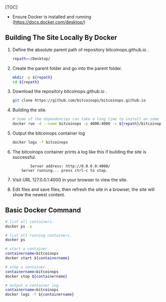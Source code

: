 [TOC]

- Ensure Docker is installed and running (https://docs.docker.com/desktop/)

## Building The Site Locally By Docker

1. Define the absolute parent path of repository bitcoinops.github.io .
    ```bash
    repath=~/Desktop/
    ```

2. Create the parent folder and go into the parent folder.
    ```bash
    mkdir -p ${repath}
    cd ${repath}
    ```

3. Download the repository bitcoinops.github.io .
    ```bash
    git clone https://github.com/bitcoinops/bitcoinops.github.io
    ```

4. Building the site.
    ```bash
    # Some of the dependencies can take a long time to install on some systems, so be patient.
    docker run -d --name bitcoinops -p 4000:4000 -v ${repath}/bitcoinops.github.io:/root/bitcoinops.github.io -w /root/bitcoinops.github.io ruby:2.6.4-stretch /bin/bash -c "bundle install && make preview"
    ```

5. Output the bitcoinops container log
    ```bash
    docker logs -f bitcoinops
    ```

6. The bitcoinops container prints a log like this if building the site is successful.
    ```log
            Server address: http://0.0.0.0:4000/
        Server running... press ctrl-c to stop.
    ```

6. Visit URL 127.0.0.1:4000 in your browser to view the site.

7. Edit files and save files, then refresh the site in a browser, the site will show the newest content.

## Basic Docker Command
```bash
# list all containers.
docker ps -a

# list all running containers.
docker ps

# start a container.
containername=bitcoinops
docker start ${containername}

# stop a container.
containername=bitcoinops
docker stop ${containername}

# output a container log.
containername=bitcoinops
docker logs -f ${containername}
```